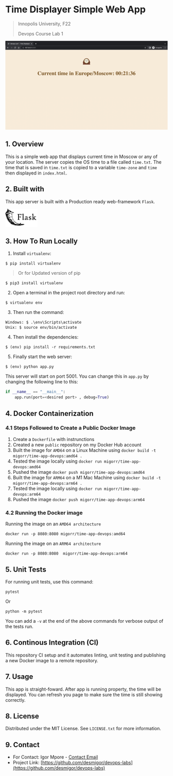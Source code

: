# Time Displayer Simple Web App
> Innopolis University, F22
>
> Devops Course Lab 1

![](./images/ui-image.png)

## 1. Overview

This is a simple web app that displays current time in Moscow or any of your location. The server copies the OS time to a file called `time.txt`. The time that is saved in `time.txt` is copied to a variable `time-zone` and `time` then displayed in `index.html`. 

## 2. Built with

This app server is built with a Production ready web-framework `Flask`.

<img src="./images/flask-logo.png" width="100"/>

## 3. How To Run Locally

1. Install `virtualenv`:
```
$ pip install virtualenv
```

> Or for Updated version of pip

```
$ pip3 install virtualenv
```

2. Open a terminal in the project root directory and run:
```
$ virtualenv env
```

3. Then run the command:
```
Windows: $ .\env\Scripts\activate
Unix: $ source env/bin/activate
```

4. Then install the dependencies:
```
$ (env) pip install -r requirements.txt
```

5. Finally start the web server:
```
$ (env) python app.py
```

This server will start on port 5001. You can change this in `app.py` by changing the following line to this:

```python
if __name__ == "__main__":
    app.run(port=<desired port> , debug=True)
```

## 4. Docker Containerization

### 4.1 Steps Followed to Create a Public Docker Image

1. Create a `Dockerfile` with instrunctions
2. Created a new `public` repository on my Docker Hub account
2. Built the image for `AMD64` on a Linux Machine  using `docker build -t migorr/time-app-devops:amd64 .`
3. Tested the image locally using `docker run migorr/time-app-devops:amd64`
4. Pushed the image `docker push migorr/time-app-devops:amd64`
5. Built the image for `ARM64` on a M1 Mac Machine  using `docker build -t migorr/time-app-devops:arm64 .`
6. Tested the image locally using `docker run migorr/time-app-devops:arm64`
7. Pushed the image `docker push migorr/time-app-devops:arm64`

### 4.2 Running the Docker image

Running the image on an `AMD64 architecture`

```
docker run -p 8080:8080 migorr/time-app-devops:amd64
```

Running the image on an `ARM64 architecture`

```
docker run -p 8080:8080  migorr/time-app-devops:arm64 
```

## 5. Unit Tests

For running unit tests, use this command:

```
pytest
```
Or

```
python -m pytest
```

You can add a `-v` at the end of the above commands for verbose output of the tests run.

## 6. Continous Integration (CI)

This repository CI setup and it automates linting, unit testing and publishing a new Docker image to a remote repository.


## 7. Usage

This app is straight-foward. After app is running property, the time will be displayed. You can refresh you page to make sure the time is still showing correctly.


## 8. License

Distributed under the MIT License. See `LICENSE.txt` for more information.

## 9. Contact

- For Contact: Igor Mpore - [Contact Email](mailto:i.mpore@innopolis.university)
- Project Link: [https://github.com/desmigor/devops-labs](https://github.com/desmigor/devops-labs)
